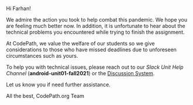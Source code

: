 Hi Farhan!

We admire the action you took  to help combat this pandemic. We hope you are feeling much better now. In addition, it is unfortunate to hear about the technical problems you encountered while trying to finish the assignment.

At CodePath, we value the welfare of our students so we give considerations to those who have missed deadlines due to unforeseen circumstances such as yours. 

To help you with technical issues, please reach out to our *Slack Unit Help Channel* (**android-unit01-fall2021**) or the [Discussion System](https://discussions.codepath.com/).

Let us know you if need further assistance.


All the best,
CodePath.org Team

